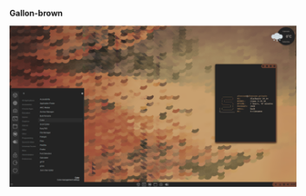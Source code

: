 <b>Gallon-brown</b>

![alt tag](https://github.com/xexpanderx/cinnamon-themes/blob/master/Gallon-brown/screenshot.png)
